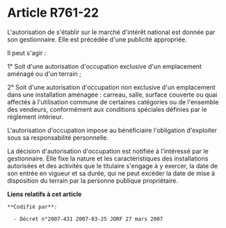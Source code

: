 # Article R761-22

L'autorisation de s'établir sur le marché d'intérêt national est donnée par son gestionnaire. Elle est précédée d'une
publicité appropriée.

Il peut s'agir :

1° Soit d'une autorisation d'occupation exclusive d'un emplacement aménagé ou d'un terrain ;

2° Soit d'une autorisation d'occupation non exclusive d'un emplacement dans une installation aménagée : carreau, salle,
surface couverte ou quai affectés à l'utilisation commune de certaines catégories ou de l'ensemble des vendeurs, conformément
aux conditions spéciales définies par le règlement intérieur.

L'autorisation d'occupation impose au bénéficiaire l'obligation d'exploiter sous sa responsabilité personnelle.

La décision d'autorisation d'occupation est notifiée à l'intéressé par le gestionnaire. Elle fixe la nature et les
caractéristiques des installations autorisées et des activités que le titulaire s'engage à y exercer, la date de son entrée
en vigueur et sa durée, qui ne peut excéder la date de mise à disposition du terrain par la personne publique propriétaire.

**Liens relatifs à cet article**

	**Codifié par**:

	  - Décret n°2007-431 2007-03-25 JORF 27 mars 2007
